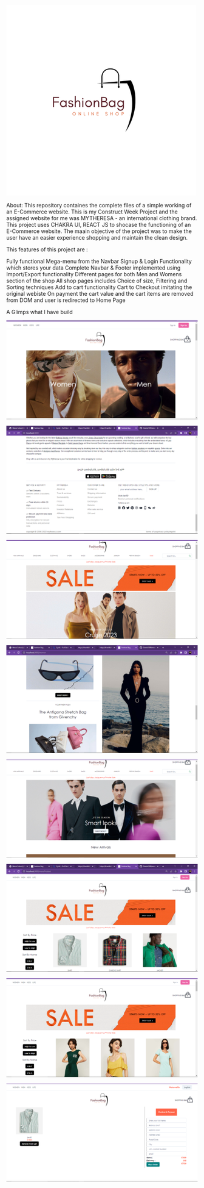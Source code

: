 ![](FashionBag.png)


About:
This repository containes the complete files of a simple working of an E-Commerce website. This is my Construct Week Project and the assigned website for me  was MYTHERESA - an international clothing brand. This project uses CHAKRA UI, REACT JS  to shocase the functioning of an E-Commerce website. The maain objective of the project was to make the user have an easier experience shopping and maintain the clean design.


This features of this project are :

Fully functional Mega-menu from the Navbar
Signup & Login Functionality which stores your data
Complete Navbar & Footer implemented using Import/Export functionality
Different pages for both Men and Womens section of the shop
All shop pages includes Choice of size, Filtering and Sorting techniques
Add to cart functionality
Cart to Checkout imitating the original webiste
On payment the cart value and the cart items are removed from DOM and user is redirected to Home Page



A Glimps what I have build

![](Screenshot%20(220).png)

![](Screenshot%20(221).png)

![](Screenshot%20(222).png)

![](Screenshot%20(223).png)

![](Screenshot%20(224).png)

![](Screenshot%20(225).png)

![](Screenshot%20(226).png)

![](Screenshot%20(227).png)
